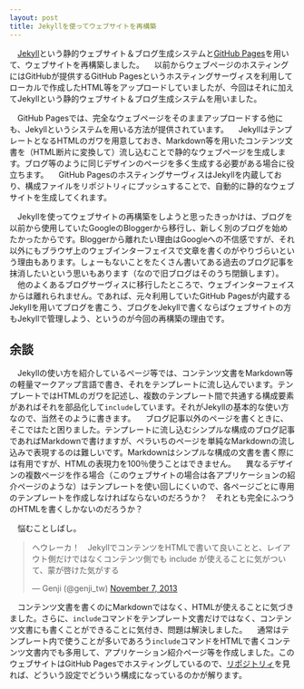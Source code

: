 ```yaml
---
layout: post
title: Jekyllを使ってウェブサイトを再構築
---
```

　[Jekyll](http://jekyllrb.com)という静的ウェブサイト＆ブログ生成システムと[GitHub Pages](http://pages.github.com)を用いて、ウェブサイトを再構築しました。
　以前からウェブページのホスティングにはGitHubが提供するGitHub Pagesというホスティングサーヴィスを利用してローカルで作成したHTML等をアップロードしていましたが、今回はそれに加えてJekyllという静的ウェブサイト＆ブログ生成システムを用いました。

　GitHub Pagesでは、完全なウェブページをそのままアップロードする他にも、Jekyllというシステムを用いる方法が提供されています。
　JekyllはテンプレートとなるHTMLのガワを用意しておき、Markdown等を用いたコンテンツ文書を（HTML断片に変換して）流し込むことで静的なウェブページを生成します。ブログ等のように同じデザインのページを多く生成する必要がある場合に役立ちます。
　GitHub PagesのホスティングサーヴィスはJekyllを内蔵しており、構成ファイルをリポジトリィにプッシュすることで、自動的に静的なウェブサイトを生成してくれます。

　Jekyllを使ってウェブサイトの再構築をしようと思ったきっかけは、ブログを以前から使用していたGoogleのBloggerから移行し、新しく別のブログを始めたかったからです。Bloggerから離れたい理由はGoogleへの不信感ですが、それ以外にもブラウザ上のウェブインターフェイスで文章を書くのがやりづらいという理由もあります。しょーもないことをたくさん書いてある過去のブログ記事を抹消したいという思いもあります（なので旧ブログはそのうち閉鎖します）。
　他のよくあるブログサーヴィスに移行したところで、ウェブインターフェイスからは離れられません。であれば、元々利用していたGitHub Pagesが内蔵するJekyllを用いてブログを書こう、ブログをJekyllで書くならばウェブサイトの方もJekyllで管理しよう、というのが今回の再構築の理由です。

## 余談

　Jekyllの使い方を紹介しているページ等では、コンテンツ文書をMarkdown等の軽量マークアップ言語で書き、それをテンプレートに流し込んでいます。テンプレートではHTMLのガワを記述し、複数のテンプレート間で共通する構成要素があればそれを部品化して`include`しています。それがJekyllの基本的な使い方なので、当然そのように書きます。
　ブログ記事以外のページを書くときに、そこではたと困りました。テンプレートに流し込むシンプルな構成のブログ記事であればMarkdownで書けますが、ペラいちのページを単純なMarkdownの流し込みで表現するのは難しいです。Markdownはシンプルな構成の文書を書く際には有用ですが、HTMLの表現力を100％使うことはできません。
　異なるデザインの複数ページを作る場合（このウェブサイトの場合は各アプリケーションの紹介ページのような）はテンプレートを使い回しにくいので、各ページごとに専用のテンプレートを作成しなければならないのだろうか？　それとも完全にふつうのHTMLを書くしかないのだろうか？

　悩むことしばし。

<blockquote class="twitter-tweet"><p>ヘウレーカ！　JekyllでコンテンツをHTMLで書いて良いことと、レイアウト側だけではなくコンテンツ側でも include が使えることに気がついて、蒙が啓けた気がする</p>&mdash; Genji (@genji_tw) <a href="https://twitter.com/genji_tw/statuses/398471861828206592">November 7, 2013</a></blockquote>
<script async src="//platform.twitter.com/widgets.js" charset="utf-8"></script>

　コンテンツ文書を書くのにMarkdownではなく、HTMLが使えることに気づきました。さらに、`include`コマンドをテンプレート文書だけではなく、コンテンツ文書にも書くことができることに気付き、問題は解決しました。
　通常はテンプレート内で使うことが多いであろう`include`コマンドをHTMLで書くコンテンツ文書内でも多用して、アプリケーション紹介ページ等を作成しました。このウェブサイトはGitHub Pagesでホスティングしているので、[リポジトリィ](https://github.com/GenjiApp/genjiapp.github.io)を見れば、どういう設定でどういう構成になっているのかが解ります。
